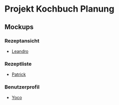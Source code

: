 # Projekt Kochbuch Planung

## Mockups
### Rezeptansicht
- [Leandro](https://inf16a.github.io/kochbuch-planung/Mockups/Rezeptansicht_Leandro.html)  
### Rezeptliste
- [Patrick](https://inf16a.github.io/kochbuch-planung/Mockups/Rezeptliste_Patrick.html)
### Benutzerprofil
- [Yoco](https://inf16a.github.io/kochbuch-planung/Mockups/Benutzerprofil_Yoco.html)
